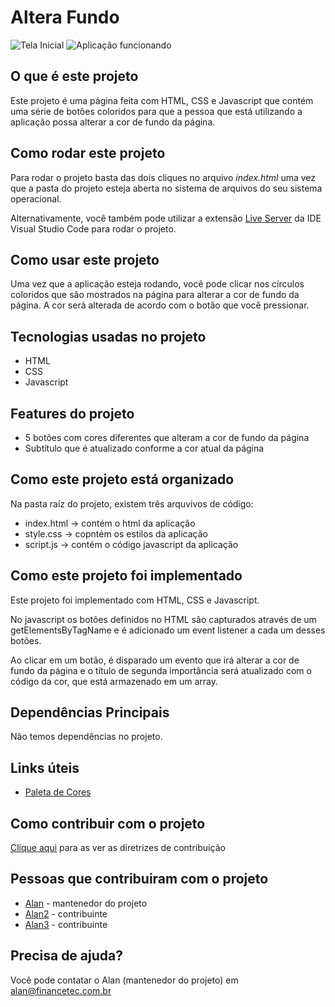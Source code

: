 # Altera Fundo
![Tela Inicial](./github-header-image.gif)
![Aplicação funcionando]()

## O que é este projeto

Este projeto é uma página feita com HTML, CSS e Javascript que contém uma série de botões coloridos para que a pessoa que está utilizando a aplicação possa alterar a cor de fundo da página.

## Como rodar este projeto
Para rodar o projeto basta das dois cliques no arquivo *index.html* uma vez que a pasta do projeto esteja aberta no sistema de arquivos do seu sistema operacional.

Alternativamente, você também pode utilizar a extensão [Live Server](https://marketplace.visualstudio.com/items?itemName=ritwickdey.LiveServer) da IDE Visual Studio Code para rodar o projeto.

## Como usar este projeto
Uma vez que a aplicação esteja rodando, você pode clicar nos círculos coloridos que são mostrados na página para alterar a cor de fundo da página. A cor será alterada de acordo com o botão que você pressionar.

## Tecnologias usadas no projeto
- HTML
- CSS
- Javascript

## Features do projeto
- 5 botões com cores diferentes que alteram a cor de fundo da página
- Subtítulo que é atualizado conforme a cor atual da página

## Como este projeto está organizado
Na pasta raíz do projeto, existem três arquvivos de código:
- index.html -> contém o html da aplicação
- style.css -> copntém os estilos da aplicação
- script.js -> contém o código javascript da aplicação

## Como este projeto foi implementado
Este projeto foi implementado com HTML, CSS e Javascript.

No javascript os botões definidos no HTML são capturados através de um getElementsByTagName e é adicionado um event listener a cada um desses botões.

Ao clicar em um botão, é disparado um evento que irá alterar a cor de fundo da página e o título de segunda importância será atualizado com o código da cor, que está armazenado em um array.

## Dependências Principais
Não temos dependências no projeto.

## Links úteis
- [Paleta de Cores](https://coolors.co/palette/d94e33-2c5697-ed9b33-8a9b8e-2d2926-f4e5de-dde5ed-f8f1e0-d7d2cb-dfdede)

## Como contribuir com o projeto
[Clique aqui](./CONTRIBUTING.md) para as ver as diretrizes de contribuição

## Pessoas que contribuiram com o projeto
- [Alan](github.com/alanccezar) - mantenedor do projeto
- [Alan2](github.com/alanccezar) - contribuinte
- [Alan3](github.com/alanccezar) - contribuinte

## Precisa de ajuda?
Você pode contatar o Alan (mantenedor do projeto) em alan@financetec.com.br
